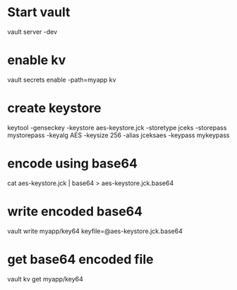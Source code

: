  # Start vault
 vault server -dev

 # enable kv
 vault secrets enable -path=myapp kv

 # create keystore
 keytool -genseckey -keystore aes-keystore.jck -storetype jceks -storepass mystorepass -keyalg AES -keysize 256 -alias jceksaes -keypass mykeypass

 # encode using base64
 cat aes-keystore.jck | base64 > aes-keystore.jck.base64

 # write encoded base64
 vault write myapp/key64  keyfile=@aes-keystore.jck.base64

 # get base64 encoded file
 vault kv get myapp/key64
